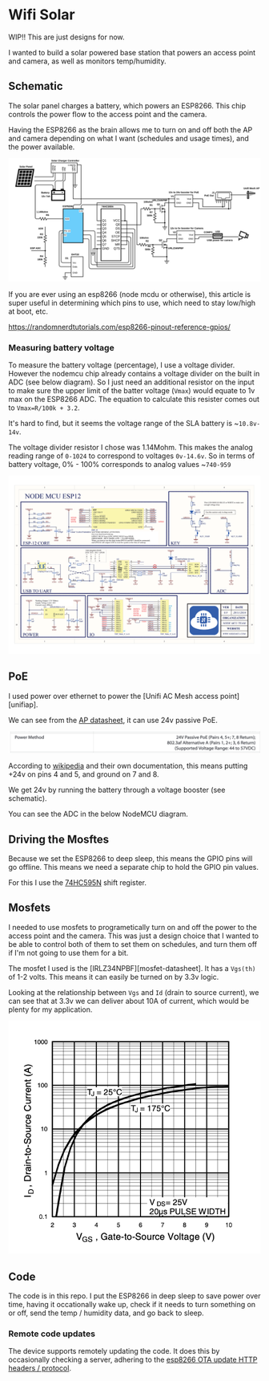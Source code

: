 # Wifi Solar

WIP!! This are just designs for now.

I wanted to build a solar powered base station that powers an access point and camera, as well as monitors temp/humidity.

## Schematic

The solar panel charges a battery, which powers an ESP8266.  This chip controls the power flow to the access point and the camera.

Having the ESP8266 as the brain allows me to turn on and off both the AP and camera depending on what I want (schedules and usage times), and the power available.

![schematic](./docs/Wifi-Solar.svg)

If you are ever using an esp8266 (node mcdu or otherwise), this article is super useful in determining which pins to use, which need to stay low/high at boot, etc.

https://randomnerdtutorials.com/esp8266-pinout-reference-gpios/

### Measuring battery voltage

To measure the battery voltage (percentage), I use a voltage divider.  However the nodemcu chip already contains a voltage divider on the built in ADC (see below diagram).  So I just need an additional resistor on the input to make sure the upper limit of the batter voltage (`Vmax`) would equate to 1v max on the ESP8266 ADC.  The equation to calculate this resister comes out to `Vmax=R/100k + 3.2`.

It's hard to find, but it seems the voltage range of the SLA battery is ~`10.8v-14v`.

The voltage divider resistor I chose was 1.14Mohm. This makes the analog reading range of `0-1024` to correspond to voltages `0v-14.6v`.  So in terms of battery voltage, 0% - 100% corresponds to analog values ~`740-959`

![nodemcu](./docs/nodemcu.png)

## PoE

I used power over ethernet to power the [Unifi AC Mesh access point][unifiap].

We can see from the [AP datasheet](https://dl.ubnt.com/datasheets/unifi/UniFi_AC_Mesh_DS.pdf), it can use 24v passive PoE.

![poe](./docs/ap-poe.png)

According to [wikipedia](https://en.wikipedia.org/wiki/Power_over_Ethernet#Passive) and their own documentation, this means putting +24v on pins 4 and 5, and ground on 7 and 8.

We get 24v by running the battery through a voltage booster (see schematic).

You can see the ADC in the below NodeMCU diagram.

## Driving the Mosftes

Because we set the ESP8266 to deep sleep, this means the GPIO pins will go offline. This means we need a separate chip to hold the GPIO pin values.

For this I use the [74HC595N](https://www.diodes.com/assets/Datasheets/74HC595.pdf) shift register.

## Mosfets

I needed to use mosfets to programetically turn on and off the power to the access point and the camera.  This was just a design choice that I wanted to be able to control both of them to set them on schedules, and turn them off if I'm not going to use them for a bit.

The mosfet I used is the [IRLZ34NPBF][mosfet-datasheet].  It has a `Vgs(th)` of 1-2 volts.  This means it can easily be turned on by 3.3v logic.

Looking at the relationship between `Vgs` and `Id` (drain to source current), we can see that at 3.3v we can deliver about 10A of current, which would be plenty for my application.

![vgs](docs/mosfet-vgs.png)

## Code

The code is in this repo.  I put the ESP8266 in deep sleep to save power over time, having it occationally wake up, check if it needs to turn something on or off, send the temp / humidity data, and go back to sleep.

### Remote code updates

The device supports remotely updating the code.  It does this by occasionally checking a server, adhering to the [esp8266 OTA update HTTP headers / protocol](https://arduino-esp8266.readthedocs.io/en/latest/ota_updates/readme.html).
